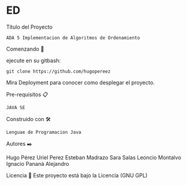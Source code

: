 # ED

Título del Proyecto

    ADA 5 Implementacion de Algoritmos de Ordenamiento

Comenzando 🚀

ejecute en su gitbash: 

    git clone https://github.com/hugopereez

Mira Deployment para conocer como desplegar el proyecto.

Pre-requisitos 📋

    JAVA SE


Construido con 🛠️

    Lenguae de Programacion Java



Autores ✒️

Hugo Pérez 
Uriel Perez
Esteban Madrazo
Sara Salas
Leoncio Montalvo
Ignacio Pananá 
Alejandro


Licencia 📄
Este proyecto está bajo la Licencia (GNU GPL)

